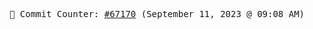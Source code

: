 <p align="center">
    <samp>
        📮 Commit Counter: <a href="https://github.com/Javascript-void0/Javascript-void0/commits/main">#67170</a> (September 11, 2023 @ 09:08 AM)
    </samp>
</p>